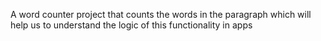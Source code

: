 A word counter project that counts the words in the paragraph which will help us to understand the logic of this functionality in apps 
